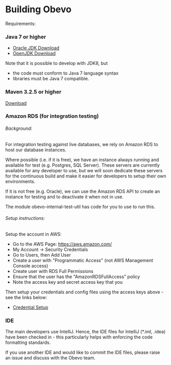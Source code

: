 # Building Obevo

Requirements:

### Java 7 or higher
* [Oracle JDK Download](http://www.oracle.com/technetwork/java/javase/downloads/index.html)
* [OpenJDK Download](http://openjdk.java.net/install/)

Note that it is possible to develop with JDK8, but
* the code must conform to Java 7 language syntax
* libraries must be Java 7 compatible.


### Maven 3.2.5 or higher

[Download](https://maven.apache.org/download.cgi)


### Amazon RDS (for integration testing)

###### Background:

For integration testing against live databases, we rely on Amazon RDS to host our database instances.

Where possible (i.e. if it is free), we have an instance always running and available for test (e.g. Postgres, SQL Server).
These servers are currently available for any developer to use, but we will soon dedicate these servers for the continuous
build and make it easier for developers to setup their own environments.

If it is not free (e.g. Oracle), we can use the Amazon RDS API to create an instance for testing and to deactivate it when not in use.

The module obevo-internal-test-util has code for you to use to run this.


###### Setup instructions:

Setup the account in AWS:
* Go to the AWS Page: https://aws.amazon.com/
* My Account -> Security Credentials
* Go to Users, then Add User
* Create a user with "Programmatic Access" (not AWS Management Console access)
* Create user with RDS Full Permissions
* Ensure that the user has the "AmazonRDSFullAccess" policy
* Note the access key and secret access key that you

Then setup your credentials and config files using the access keys above - see the links below:
* [Credential Setup](https://docs.aws.amazon.com/sdk-for-java/v1/developer-guide/setup-credentials.html)


### IDE

The main developers use IntelliJ. Hence, the IDE files for IntelliJ (*.iml, .idea) have been checked in - this particularly
helps with enforcing the code formatting standards.

If you use another IDE and would like to commit the IDE files, please raise an issue and discuss with the Obevo team.

